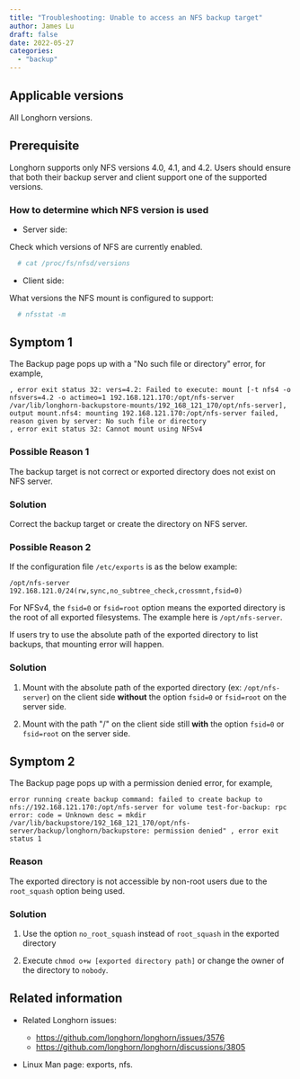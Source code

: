 ```yaml
---
title: "Troubleshooting: Unable to access an NFS backup target"
author: James Lu
draft: false
date: 2022-05-27
categories:
  - "backup"
---
```


## Applicable versions

All Longhorn versions.

## Prerequisite

Longhorn supports only NFS versions 4.0, 4.1, and 4.2. Users should ensure that both their backup server and client support one of the supported versions.

### How to determine which NFS version is used

* Server side:

Check which versions of NFS are currently enabled.

```bash
  # cat /proc/fs/nfsd/versions
```

* Client side:

What versions the NFS mount is configured to support:

```bash
  # nfsstat -m
```

## Symptom 1

The Backup page pops up with a "No such file or directory" error, for example,

```text
, error exit status 32: vers=4.2: Failed to execute: mount [-t nfs4 -o nfsvers=4.2 -o actimeo=1 192.168.121.170:/opt/nfs-server /var/lib/longhorn-backupstore-mounts/192_168_121_170/opt/nfs-server], output mount.nfs4: mounting 192.168.121.170:/opt/nfs-server failed, reason given by server: No such file or directory
, error exit status 32: Cannot mount using NFSv4
```

### Possible Reason 1

The backup target is not correct or exported directory does not exist on NFS server.

### Solution

Correct the backup target or create the directory on NFS server.

### Possible Reason 2

If the configuration file `/etc/exports` is as the below example:

```text
/opt/nfs-server 192.168.121.0/24(rw,sync,no_subtree_check,crossmnt,fsid=0)
```

For NFSv4, the `fsid=0` or `fsid=root` option means the exported directory is the root of all exported filesystems. The example here is `/opt/nfs-server`.

If users try to use the absolute path of the exported directory to list backups, that mounting error will happen.

### Solution

1. Mount with the absolute path of the exported directory (ex: `/opt/nfs-server`) on the client side **without** the option `fsid=0` or `fsid=root` on the server side.

2. Mount with the path "/" on the client side still **with** the option `fsid=0` or `fsid=root` on the server side.

## Symptom 2

The Backup page pops up with a permission denied error, for example,

```text
error running create backup command: failed to create backup to nfs://192.168.121.170:/opt/nfs-server for volume test-for-backup: rpc error: code = Unknown desc = mkdir /var/lib/backupstore/192_168_121_170/opt/nfs-server/backup/longhorn/backupstore: permission denied" , error exit status 1
```

### Reason

The exported directory is not accessible by non-root users due to the `root_squash` option being used.

### Solution

1. Use the option `no_root_squash` instead of `root_squash` in the exported directory

2. Execute `chmod o+w [exported directory path]` or change the owner of the directory to `nobody`.

## Related information

* Related Longhorn issues:

  - <https://github.com/longhorn/longhorn/issues/3576>
  - <https://github.com/longhorn/longhorn/discussions/3805>

* Linux Man page: exports, nfs.
